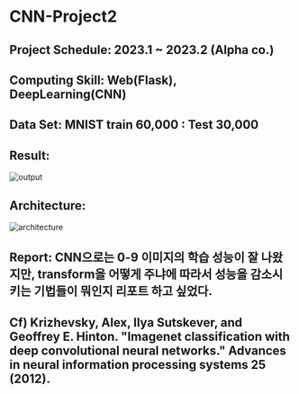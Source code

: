 # CNN-Project2

## Project Schedule: 2023.1 ~ 2023.2 (Alpha co.)

## Computing Skill: Web(Flask), DeepLearning(CNN)

## Data Set: MNIST train 60,000 : Test 30,000

## Result: 
![output](https://github.com/KimDong-gue/CNN-Project2/assets/116249934/91986597-84c1-47d6-9fc3-1937d1a8cd04)

## Architecture: 
![architecture](https://github.com/KimDong-gue/CNN-Project2/assets/116249934/90279b77-3ea8-4178-b6e1-018a4c5ca1ce)

## Report: CNN으로는 0-9 이미지의 학습 성능이 잘 나왔지만, transform을 어떻게 주냐에 따라서 성능을 감소시키는 기법들이 뭐인지 리포트 하고 싶었다.

## Cf) Krizhevsky, Alex, Ilya Sutskever, and Geoffrey E. Hinton. "Imagenet classification with deep convolutional neural networks." Advances in neural information processing systems 25 (2012). 
